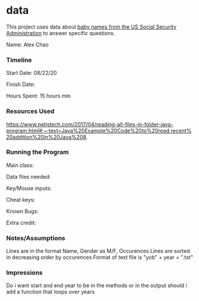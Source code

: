 data
====

This project uses data about [baby names from the US Social Security Administration](https://www.ssa.gov/oact/babynames/limits.html) to answer specific questions. 


Name: Alex Chao

### Timeline

Start Date: 08/22/20

Finish Date: 

Hours Spent: 15 hours min

### Resources Used
https://www.netjstech.com/2017/04/reading-all-files-in-folder-java-program.html#:~:text=Java%20Example%20Code%20to%20read,recent%20addition%20in%20Java%208.

### Running the Program

Main class:

Data files needed: 

Key/Mouse inputs:

Cheat keys:

Known Bugs:

Extra credit:


### Notes/Assumptions
Lines are in the format Name, Gender as M/F, Occurences 
Lines are sorted in decreasing order by occurences 
Format of text file is "yob" + year + ".txt"


### Impressions

Do i want start and end year to be in the methods or in the output 
should i add a function that loops over years 